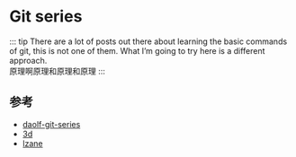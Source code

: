 # Git series 

::: tip
There are a lot of posts out there about learning the basic commands of git, this is not one of them. What I’m going to try here is a different approach.  
原理啊原理和原理和原理
:::
## 参考
- [daolf-git-series](https://www.daolf.com/tags/git/)
- [3d](http://onlywei.github.io/explain-git-with-d3/#commit%E3%80%82)
- [lzane](https://www.lzane.com/tech/git-internal/)